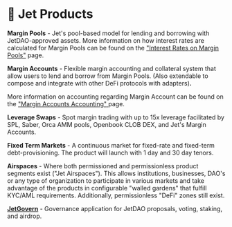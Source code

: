 # 🛫 Jet Products

**Margin Pools** - Jet's pool-based model for lending and borrowing with JetDAO-approved assets. More information on how interest rates are calculated for Margin Pools can be found on the ["Interest Rates on Margin Pools"](margin-pool-interest-rates/) page.&#x20;



**Margin Accounts** - Flexible margin accounting and collateral system that allow users to lend and borrow from Margin Pools. (Also extendable to compose and integrate with other DeFi protocols with adapters)**.**&#x20;

More information on accounting regarding Margin Account can be found on the ["Margin Accounts Accounting"](margin-pool-interest-rates/margin-accounts-accounting.md)[ ](broken-reference)page.&#x20;



**Leverage Swaps** - Spot margin trading with up to 15x leverage facilitated by SPL, Saber, Orca AMM pools, Openbook CLOB DEX, and Jet's Margin Accounts.&#x20;



**Fixed Term Markets**  - A continuous market for fixed-rate and fixed-term debt-provisioning. The product will launch with 1 day and 30 day tenors.



**Airspaces** - Where both permissioned and permissionless product segments exist ("Jet Airspaces"). This allows institutions, businesses, DAO's or any type of organization to participate in various markets and take advantage of the products in configurable "walled gardens" that fulfill KYC/AML requirements. Additionally, permissionless "DeFi" zones still exist.&#x20;



[**JetGovern**](https://govern.jetassociation.org/) - Governance application for JetDAO proposals, voting, staking, and airdrop.&#x20;

